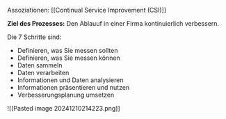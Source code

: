 Assoziationen: [[Continual Service Improvement (CSI)]]

**Ziel des Prozesses:**
Den Ablauuf in einer Firma kontinuierlich verbessern.

Die 7 Schritte sind:
- Definieren, was Sie messen sollten
- Definieren, was Sie messen können
- Daten sammeln
- Daten verarbeiten
- Informationen und Daten analysieren
- Informationen präsentieren und nutzen
- Verbesserungsplanung umsetzen

![[Pasted image 20241210214223.png]]
